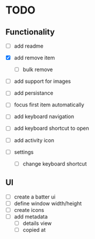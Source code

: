# TODO

## Functionality

- [ ] add readme
- [x] add remove item
    - [ ] bulk remove
- [ ] add support for images
- [ ] add persistance
- [ ] focus first item automatically
- [ ] add keyboard navigation
- [ ] add keyboard shortcut to open

- [ ] add activity icon
- [ ] settings
    - [ ] change keyboard shortcut

## UI

- [ ] create a batter ui
- [ ] define window width/height
- [ ] create icons
- [ ] add metadata
    - [ ] details view
    - [ ] copied at
